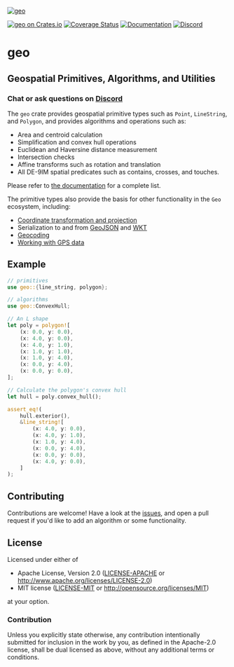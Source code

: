 [![geo](https://avatars1.githubusercontent.com/u/10320338?v=4&s=50)](https://github.com/georust)

[![geo on Crates.io](https://img.shields.io/crates/v/geo.svg?color=brightgreen)](https://crates.io/crates/geo)
[![Coverage Status](https://img.shields.io/coverallsCoverage/github/georust/geo.svg)](https://coveralls.io/github/georust/geo?branch=trying)
[![Documentation](https://img.shields.io/docsrs/geo/latest.svg)](https://docs.rs/geo)
[![Discord](https://img.shields.io/discord/598002550221963289)](https://discord.gg/Fp2aape)

# geo

## Geospatial Primitives, Algorithms, and Utilities

### Chat or ask questions on [Discord](https://discord.gg/Fp2aape)

The `geo` crate provides geospatial primitive types such as `Point`, `LineString`, and `Polygon`, and provides algorithms and operations such as:
- Area and centroid calculation
- Simplification and convex hull operations
- Euclidean and Haversine distance measurement
- Intersection checks
- Affine transforms such as rotation and translation
- All DE-9IM spatial predicates such as contains, crosses, and touches.

Please refer to [the documentation](https://docs.rs/geo) for a complete list.

The primitive types also provide the basis for other functionality in the `Geo` ecosystem, including:

- [Coordinate transformation and projection](https://github.com/georust/proj)
- Serialization to and from [GeoJSON](https://github.com/georust/geojson) and [WKT](https://github.com/georust/wkt)
- [Geocoding](https://github.com/georust/geocoding)
- [Working with GPS data](https://github.com/georust/gpx)

## Example

```rust
// primitives
use geo::{line_string, polygon};

// algorithms
use geo::ConvexHull;

// An L shape
let poly = polygon![
    (x: 0.0, y: 0.0),
    (x: 4.0, y: 0.0),
    (x: 4.0, y: 1.0),
    (x: 1.0, y: 1.0),
    (x: 1.0, y: 4.0),
    (x: 0.0, y: 4.0),
    (x: 0.0, y: 0.0),
];

// Calculate the polygon's convex hull
let hull = poly.convex_hull();

assert_eq!(
    hull.exterior(),
    &line_string![
        (x: 4.0, y: 0.0),
        (x: 4.0, y: 1.0),
        (x: 1.0, y: 4.0),
        (x: 0.0, y: 4.0),
        (x: 0.0, y: 0.0),
        (x: 4.0, y: 0.0),
    ]
);
```

## Contributing

Contributions are welcome! Have a look at the [issues](https://github.com/georust/geo/issues), and open a pull request if you'd like to add an algorithm or some functionality.

## License

Licensed under either of

 * Apache License, Version 2.0 ([LICENSE-APACHE](LICENSE-APACHE) or http://www.apache.org/licenses/LICENSE-2.0)
 * MIT license ([LICENSE-MIT](LICENSE-MIT) or http://opensource.org/licenses/MIT)

at your option.

### Contribution

Unless you explicitly state otherwise, any contribution intentionally submitted
for inclusion in the work by you, as defined in the Apache-2.0 license, shall be dual licensed as above, without any
additional terms or conditions.

